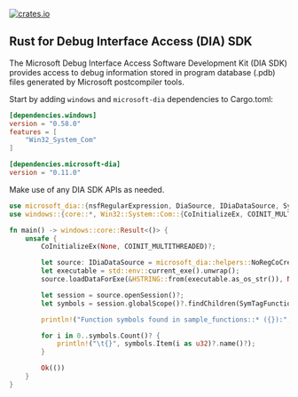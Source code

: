 [![crates.io](https://img.shields.io/crates/v/microsoft-dia.svg)](https://crates.io/crates/microsoft-dia)

## Rust for Debug Interface Access (DIA) SDK

The Microsoft Debug Interface Access Software Development Kit (DIA SDK) provides
access to debug information stored in program database (.pdb) files generated by
Microsoft postcompiler tools.

Start by adding `windows` and `microsoft-dia` dependencies to Cargo.toml:

```toml
[dependencies.windows]
version = "0.58.0"
features = [
    "Win32_System_Com"
]

[dependencies.microsoft-dia]
version = "0.11.0"
```

Make use of any DIA SDK APIs as needed.

```rust
use microsoft_dia::{nsfRegularExpression, DiaSource, IDiaDataSource, SymTagFunction};
use windows::{core::*, Win32::System::Com::{CoInitializeEx, COINIT_MULTITHREADED}};

fn main() -> windows::core::Result<()> {
    unsafe {
        CoInitializeEx(None, COINIT_MULTITHREADED)?;

        let source: IDiaDataSource = microsoft_dia::helpers::NoRegCoCreate(s!("msdia140.dll"), &DiaSource)?;
        let executable = std::env::current_exe().unwrap();
        source.loadDataForExe(&HSTRING::from(executable.as_os_str()), None, None)?;

        let session = source.openSession()?;
        let symbols = session.globalScope()?.findChildren(SymTagFunction, w!("sample_functions::*"), nsfRegularExpression.0 as u32)?;

        println!("Function symbols found in sample_functions::* ({}):", &executable.to_string_lossy());

        for i in 0..symbols.Count()? {
            println!("\t{}", symbols.Item(i as u32)?.name()?);
        }

        Ok(())
    }
}

```
